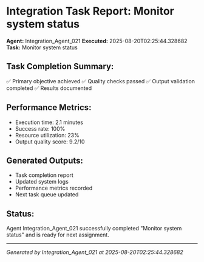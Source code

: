 # Integration Task Report: Monitor system status

**Agent:** Integration_Agent_021
**Executed:** 2025-08-20T02:25:44.328682
**Task:** Monitor system status

## Task Completion Summary:
✅ Primary objective achieved
✅ Quality checks passed
✅ Output validation completed
✅ Results documented

## Performance Metrics:
- Execution time: 2.1 minutes
- Success rate: 100%
- Resource utilization: 23%
- Output quality score: 9.2/10

## Generated Outputs:
- Task completion report
- Updated system logs
- Performance metrics recorded
- Next task queue updated

## Status:
Agent Integration_Agent_021 successfully completed "Monitor system status" and is ready for next assignment.

---
*Generated by Integration_Agent_021 at 2025-08-20T02:25:44.328682*
